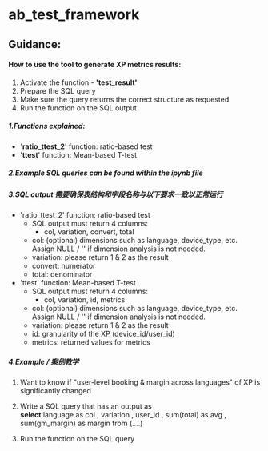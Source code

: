 # ab_test_framework
## Guidance:
#### How to use the tool to generate XP metrics results:


1.   Activate the function - **'test_result'**
2.   Prepare the SQL query 
3.   Make sure the query returns the correct structure as requested
4.   Run the function on the SQL output 

##### 1.Functions explained:
* '**ratio_ttest_2**' function: ratio-based test 
* '**ttest**' function: Mean-based T-test 

##### 2.Example SQL queries can be found within the ipynb file 
##### 3.SQL output 需要确保**表结构**和**字段名称**与以下要求一致以正常运行
* 'ratio_ttest_2' function: ratio-based test
  * SQL output must return 4 columns:
    * col, variation, convert, total
  * col: (optional) dimensions such as language, device_type, etc. Assign NULL / '' if dimension analysis is not needed.
  * variation: please return 1 & 2 as the result
  * convert: numerator
  * total: denominator
* 'ttest' function: Mean-based T-test
  * SQL output must return 4 columns:
    * col, variation, id, metrics
  * col: (optional) dimensions such as language, device_type, etc. Assign NULL / '' if dimension analysis is not needed.
  * variation: please return 1 & 2 as the result
  * id: granularity of the XP (device_id/user_id)
  * metrics: returned values for metrics

##### 4.Example / 案例教学
1. Want to know if "user-level booking & margin across languages" of XP is significantly changed
2. Write a SQL query that has an output as  
 **select**
 language as col
 , variation
 , user_id
 , sum(total) as avg
 , sum(gm_margin) as margin
 from (....)

3. Run the function on the SQL query
